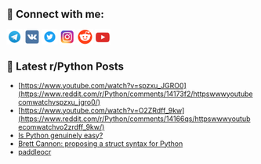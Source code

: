 ## 🔎 Connect with me:
[<img src="https://github.com/bullbesh/bullbesh/blob/main/images/Telegram.png" width="32" height="32" />](https://t.me/bullbesh)
[<img src="https://github.com/bullbesh/bullbesh/blob/main/images/VK.png" width="32" height="32" />](https://vk.com/bullbesh)
[<img src="https://github.com/bullbesh/bullbesh/blob/main/images/Twitter.png" width="32" height="32" />](https://twitter.com/bullbesh1)
[<img src="https://github.com/bullbesh/bullbesh/blob/main/images/Instagram.png" width="32" height="32" />](https://www.instagram.com/bullbesh)
[<img src="https://github.com/bullbesh/bullbesh/blob/main/images/Reddit.png" width="32" height="32" />](https://www.reddit.com/user/bullbesh)
[<img src="https://github.com/bullbesh/bullbesh/blob/main/images/YouTube.png" width="32" height="32" />](https://www.youtube.com/channel/UCtfjRs6uzgq5mfm8S06WTcg)

## 📕 Latest r/Python Posts
<!-- BLOG-POST-LIST:START -->
- [https://www.youtube.com/watch?v=spzxu_JGRO0](https://www.reddit.com/r/Python/comments/14173f2/httpswwwyoutubecomwatchvspzxu_jgro0/)
- [https://www.youtube.com/watch?v=O2ZRdff_9kw](https://www.reddit.com/r/Python/comments/14166qs/httpswwwyoutubecomwatchvo2zrdff_9kw/)
- [Is Python genuinely easy?](https://www.reddit.com/r/Python/comments/1415hlx/is_python_genuinely_easy/)
- [Brett Cannon: proposing a struct syntax for Python](https://www.reddit.com/r/Python/comments/1415e4e/brett_cannon_proposing_a_struct_syntax_for_python/)
- [paddleocr](https://www.reddit.com/r/Python/comments/1414o2q/paddleocr/)
<!-- BLOG-POST-LIST:END -->
